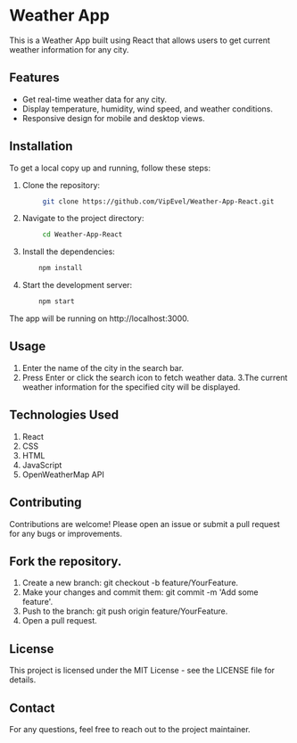 # Weather App

This is a Weather App built using React that allows users to get current weather information for any city.

## Features

- Get real-time weather data for any city.
- Display temperature, humidity, wind speed, and weather conditions.
- Responsive design for mobile and desktop views.


## Installation

To get a local copy up and running, follow these steps:

1. Clone the repository:
   ```sh
        git clone https://github.com/VipEvel/Weather-App-React.git
    ```
2. Navigate to the project directory:
   ```sh
        cd Weather-App-React
    ```
3. Install the dependencies:
    ```sh
        npm install
    ```
4. Start the development server:
    ```sh
        npm start
    ```
The app will be running on http://localhost:3000.

## Usage
1. Enter the name of the city in the search bar.
2. Press Enter or click the search icon to fetch weather data.
3.The current weather information for the specified city will be displayed.

## Technologies Used
1. React
2. CSS
3. HTML
4. JavaScript
5. OpenWeatherMap API

## Contributing
Contributions are welcome! Please open an issue or submit a pull request for any bugs or improvements.

## Fork the repository.
1. Create a new branch: git checkout -b feature/YourFeature.
2. Make your changes and commit them: git commit -m 'Add some feature'.
3. Push to the branch: git push origin feature/YourFeature.
4. Open a pull request.

## License
This project is licensed under the MIT License - see the LICENSE file for details.

## Contact
For any questions, feel free to reach out to the project maintainer.
